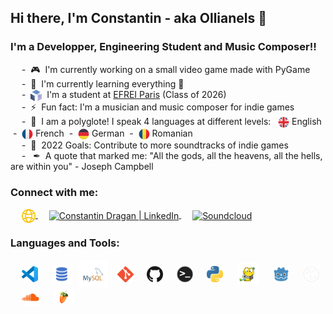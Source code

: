 <!-- ### Hi there 👋 -->

<!--
**Dragan-Constantin/Dragan-Constantin** is a ✨ _special_ ✨ repository because its `README.md` (this file) appears on your GitHub profile.
Here are some ideas to get you started:
- 🔭 I’m currently working on ...
- 🌱 I’m currently learning ...
- 👯 I’m looking to collaborate on ...
- 🤔 I’m looking for help with ...
- 💬 Ask me about ...
- 📫 How to reach me: ...
- 😄 Pronouns: ...
- ⚡ Fun fact: ...
-->

<h2> Hi there, I'm Constantin - aka Ollianels 👋 </h2>

<h3> I'm a Developper, Engineering Student and Music Composer!! </h3>
<p>
    &emsp; - &nbsp;🎮 &nbsp;I'm currently working on a small video game made with PyGame
    <br> &emsp; - &nbsp;📖 &nbsp;I'm currently learning everything 🤣
    <br> &emsp; - &nbsp;<img align="center" alt="EFREI" width="18px" src="https://raw.githubusercontent.com/Ollianels/myicons/main/Logo-Efrei-2017-Fr-Web.png" /> &nbsp;I'm a student at <a href="https://www.efrei.fr/" target="_blank">EFREI Paris</a> (Class of 2026)
    <br> &emsp; - &nbsp;⚡ &nbsp;Fun fact: I'm a musician and music composer for indie games
    <br> &emsp; - &nbsp;💭 &nbsp;I am a polyglote! I speak 4 languages at different levels: &nbsp;
    <img align="center" alt="English" width="18px" src="https://raw.githubusercontent.com/Ollianels/myicons/main/flag-UnitedKingdom.png"> English &nbsp;-&nbsp;
    <img align="center" alt="French" width="18px" src="https://raw.githubusercontent.com/Ollianels/myicons/main/flag-France.png"> French &nbsp;-&nbsp;
    <img align="center" alt="German" width="18px" src="https://raw.githubusercontent.com/Ollianels/myicons/main/flag-Deutschland.png"> German &nbsp;-&nbsp;
    <img align="center" alt="Romanian" width="18px" src="https://raw.githubusercontent.com/Ollianels/myicons/main/flag-Romania.png"> Romanian
    <br> &emsp; - &nbsp;🥅 &nbsp;2022 Goals: Contribute to more soundtracks of indie games
    <br> &emsp; - &nbsp; ✒ &nbsp;A quote that marked me: "All the gods, all the heavens, all the hells, are within you" - Joseph Campbell
</p>

<h3>Connect with me:</h3>
<p>
    &emsp;
    <a href="http://constantin-dragan.com" target="_blank">
        <img align="center" alt="Website" width="22px" src="https://raw.githubusercontent.com/Ollianels/myicons/main/yellow-globe-icon.png" />
    </a>
    &emsp;
    <a href="https://www.linkedin.com/in/dragan-constantin/" target="_blank">
        <img align="center" alt="Constantin Dragan | LinkedIn" width="22px" src="https://raw.githubusercontent.com/Dragan-Constantin/myicons/main/linkedin-icon.png?token=AWLZ6NLON6ACUD43FNOPLSDB2HS7G" />
    </a>
    &emsp;
    <a href="https://soundcloud.com/ollianels/" target="_blank">
        <img align="center" alt="Soundcloud" width="26px" src="https://raw.githubusercontent.com/Dragan-Constantin/myicons/main/soundcloud-icon.png?token=AWLZ6NKJ5C6HJ6ETAL3ZNFTB2HSII" />
    </a>
</p>


<h3>Languages and Tools:</h3>
<p>
    &emsp;
    <img align="center" alt="Visual Studio Code" width="26px" src="https://raw.githubusercontent.com/github/explore/80688e429a7d4ef2fca1e82350fe8e3517d3494d/topics/visual-studio-code/visual-studio-code.png" />
    &emsp;
    <img align="center" alt="SQL" width="32px" src="https://raw.githubusercontent.com/Ollianels/myicons/main/sql-icon.png" />
    &nbsp;
    <img align="center" alt="MySQL" width="46px" src="https://raw.githubusercontent.com/Ollianels/myicons/main/mysql-icon.png" />
    &ensp;
    <img align="center" alt="Git" width="26px" src="https://raw.githubusercontent.com/Ollianels/myicons/main/git-icon-v2.png" />
    &emsp;
    <img align="center" alt="GitHub" width="26px" src="https://raw.githubusercontent.com/github/explore/78df643247d429f6cc873026c0622819ad797942/topics/github/github.png" />
    &emsp;
    <img align="center" alt="Terminal" width="26px" src="https://raw.githubusercontent.com/github/explore/80688e429a7d4ef2fca1e82350fe8e3517d3494d/topics/terminal/terminal.png" />
    &emsp;
    <img align="center" alt="Python" width="26px" src="https://raw.githubusercontent.com/Ollianels/myicons/main/python-icon.png" />
    &emsp;
    <img align="center" alt="Pygame" width="36px" src="https://raw.githubusercontent.com/Ollianels/myicons/main/pygame-icon.png" />
    &emsp;
    <img align="center" alt="Godot" width="26px" src="https://raw.githubusercontent.com/Ollianels/myicons/main/Godot-icon.png" />
    &emsp;
    <img align="center" alt="Unreal Engine" width="26px" src="https://raw.githubusercontent.com/Ollianels/myicons/main/ue4-icon-v2.png" />
    &emsp;
    <img align="center" alt="Soundcloud" width="28px" src="https://raw.githubusercontent.com/Ollianels/myicons/main/soundcloud-icon.png" />
    &emsp;
    <img align="center" alt="FL Studio" width="35px" src="https://raw.githubusercontent.com/Ollianels/myicons/main/fl-studio-icon.png" />
</p>
<br>
<br>

[website]: http://constantin-dragan.com/
[codeSTACKr website]: https://codeSTACKr.com
[soundcloud]: https://soundcloud.com/ollianels/
[linkedin]: https://www.linkedin.com/in/dragan-constantin/
[vscode]: https://code.visualstudio.com/
[Python]: https://www.python.org/
[Github Profile]: https://github.com/Dragan-Constantin
[EFREI]: https://www.efrei.fr/
